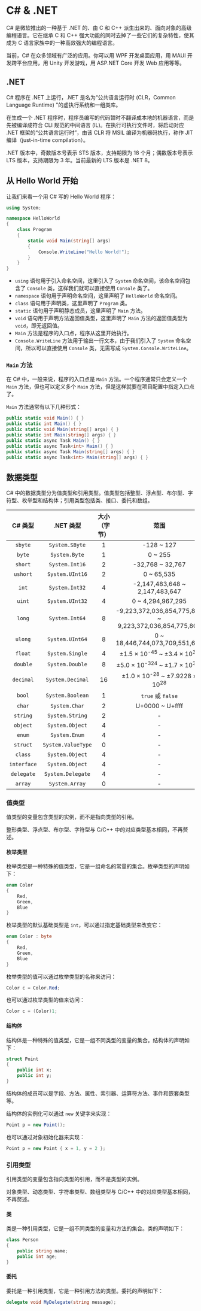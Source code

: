 # C\# & .NET

C# 是微软推出的一种基于 .NET 的、由 C 和 C++ 派生出来的、面向对象的高级编程语言。它在继承 C 和 C++ 强大功能的同时去掉了一些它们的复杂特性，使其成为 C 语言家族中的一种高效强大的编程语言。

当前，C# 在众多领域有广泛的应用。你可以用 WPF 开发桌面应用，用 MAUI 开发跨平台应用，用 Unity 开发游戏，用 ASP.NET Core 开发 Web 应用等等。

## .NET

C# 程序在 .NET 上运行，.NET 是名为“公共语言运行时 (CLR，Common Language Runtime) ”的虚执行系统和一组类库。

在生成一个 .NET 程序时，程序员编写的代码暂时不翻译成本地的机器语言，而是先被编译成符合 CLI 规范的中间语言 (IL)。在执行可执行文件时，将启动对应 .NET 框架的“公共语言运行时”，由该 CLR 将 MSIL 编译为机器码执行，称作 JIT 编译（just-in-time compilation）。

.NET 版本中，奇数版本号表示 STS 版本，支持期限为 18 个月；偶数版本号表示 LTS 版本，支持期限为 3 年。当前最新的 LTS 版本是 .NET 8。

## 从 Hello World 开始

让我们来看一个用 C# 写的 Hello World 程序：

```csharp
using System;

namespace HelloWorld
{
    class Program
    {
        static void Main(string[] args)
        {
            Console.WriteLine("Hello World!");
        }
    }
}
```

- `using` 语句用于引入命名空间，这里引入了 `System` 命名空间，该命名空间包含了 `Console` 类，这样我们就可以直接使用 `Console` 类了。
- `namespace` 语句用于声明命名空间，这里声明了 `HelloWorld` 命名空间。
- `class` 语句用于声明类，这里声明了 `Program` 类。
- `static` 语句用于声明静态成员，这里声明了 `Main` 方法。
- `void` 语句用于声明方法返回值类型，这里声明了 `Main` 方法的返回值类型为 `void`，即无返回值。
- `Main` 方法是程序的入口点，程序从这里开始执行。
- `Console.WriteLine` 方法用于输出一行文本，由于我们引入了 `System` 命名空间，所以可以直接使用 `Console` 类，无需写成 `System.Console.WriteLine`。

### `Main` 方法

在 C# 中，一般来说，程序的入口点是 `Main` 方法。一个程序通常只会定义一个 `Main` 方法，但也可以定义多个 `Main` 方法，但是这样就要在项目配置中指定入口点了。

`Main` 方法通常有以下几种形式：

```csharp
public static void Main() { }
public static int Main() { }
public static void Main(string[] args) { }
public static int Main(string[] args) { }
public static async Task Main() { }
public static async Task<int> Main() { }
public static async Task Main(string[] args) { }
public static async Task<int> Main(string[] args) { }
```

## 数据类型

C# 中的数据类型分为值类型和引用类型。值类型包括整型、浮点型、布尔型、字符型、枚举型和结构体；引用类型包括类、接口、委托和数组。

|   C# 类型   |     .NET 类型      | 大小（字节） |                          范围                          |
| :---------: | :----------------: | :----------: | :----------------------------------------------------: |
|   `sbyte`   |   `System.SByte`   |      1       |                       -128 ~ 127                       |
|   `byte`    |   `System.Byte`    |      1       |                        0 ~ 255                         |
|   `short`   |   `System.Int16`   |      2       |                    -32,768 ~ 32,767                    |
|  `ushort`   |  `System.UInt16`   |      2       |                       0 ~ 65,535                       |
|    `int`    |   `System.Int32`   |      4       |             -2,147,483,648 ~ 2,147,483,647             |
|   `uint`    |  `System.UInt32`   |      4       |                   0 ~ 4,294,967,295                    |
|   `long`    |   `System.Int64`   |      8       | -9,223,372,036,854,775,808 ~ 9,223,372,036,854,775,807 |
|   `ulong`   |  `System.UInt64`   |      8       |             0 ~ 18,446,744,073,709,551,615             |
|   `float`   |  `System.Single`   |      4       |    ±1.5 × 10<sup>-45</sup> ~ ±3.4 × 10<sup>38</sup>    |
|  `double`   |  `System.Double`   |      8       |   ±5.0 × 10<sup>-324</sup> ~ ±1.7 × 10<sup>308</sup>   |
|  `decimal`  |  `System.Decimal`  |      16      |  ±1.0 × 10<sup>-28</sup> ~ ±7.9228 × 10<sup>28</sup>   |
|   `bool`    |  `System.Boolean`  |      1       |                   `true` 或 `false`                    |
|   `char`    |   `System.Char`    |      2       |                    U+0000 ~ U+ffff                     |
|  `string`   |  `System.String`   |      2       |                           -                            |
|  `object`   |  `System.Object`   |      4       |                           -                            |
|   `enum`    |   `System.Enum`    |      4       |                           -                            |
|  `struct`   | `System.ValueType` |      0       |                           -                            |
|   `class`   |  `System.Object`   |      4       |                           -                            |
| `interface` |  `System.Object`   |      4       |                           -                            |
| `delegate`  | `System.Delegate`  |      4       |                           -                            |
|   `array`   |   `System.Array`   |      0       |                           -                            |

### 值类型

值类型的变量包含类型的实例，而不是指向类型的引用。

整形类型、浮点型、布尔型、字符型与 C/C++ 中的对应类型基本相同，不再赘述。

#### 枚举类型

枚举类型是一种特殊的值类型，它是一组命名的常量的集合。枚举类型的声明如下：

```csharp
enum Color
{
    Red,
    Green,
    Blue
}
```

枚举类型的默认基础类型是 `int`，可以通过指定基础类型来改变它：

```csharp
enum Color : byte
{
    Red,
    Green,
    Blue
}
```

枚举类型的值可以通过枚举类型的名称来访问：

```csharp
Color c = Color.Red;
```

也可以通过枚举类型的值来访问：

```csharp
Color c = (Color)1;
```

#### 结构体

结构体是一种特殊的值类型，它是一组不同类型的变量的集合。结构体的声明如下：

```csharp
struct Point
{
    public int x;
    public int y;
}
```

结构体的成员可以是字段、方法、属性、索引器、运算符方法、事件和嵌套类型等。

结构体的实例化可以通过 `new` 关键字来实现：

```csharp
Point p = new Point();
```

也可以通过对象初始化器来实现：

```csharp
Point p = new Point { x = 1, y = 2 };
```

### 引用类型

引用类型的变量包含指向类型的引用，而不是类型的实例。

对象类型、动态类型、字符串类型、数组类型与 C/C++ 中的对应类型基本相同，不再赘述。

#### 类

类是一种引用类型，它是一组不同类型的变量和方法的集合。类的声明如下：

```csharp
class Person
{
    public string name;
    public int age;
}
```

#### 委托

委托是一种引用类型，它是一种引用方法的类型。委托的声明如下：

```csharp
delegate void MyDelegate(string message);
```
